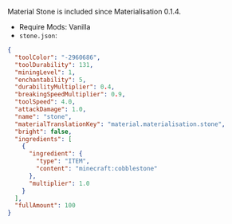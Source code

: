 Material Stone is included since Materialisation 0.1.4.
- Require Mods: Vanilla
- `stone.json`:
```json
{
  "toolColor": "-2960686",
  "toolDurability": 131,
  "miningLevel": 1,
  "enchantability": 5,
  "durabilityMultiplier": 0.4,
  "breakingSpeedMultiplier": 0.9,
  "toolSpeed": 4.0,
  "attackDamage": 1.0,
  "name": "stone",
  "materialTranslationKey": "material.materialisation.stone",
  "bright": false,
  "ingredients": [
    {
      "ingredient": {
        "type": "ITEM",
        "content": "minecraft:cobblestone"
      },
      "multiplier": 1.0
    }
  ],
  "fullAmount": 100
}
```
